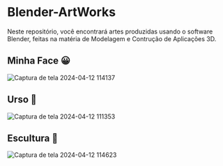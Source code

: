 # Blender-ArtWorks
Neste repositório, você encontrará artes produzidas usando o software Blender, feitas na matéria de Modelagem e Contrução de Aplicações 3D.


## Minha Face 😀

![Captura de tela 2024-04-12 114137](https://github.com/Viniciusprogrammerr/Blender-ArtWorks/assets/141420705/96df5b8b-dd2a-41de-acb9-a8d4113f2dcb)


## Urso 🐻

![Captura de tela 2024-04-12 111353](https://github.com/Viniciusprogrammerr/Blender-ArtWorks/assets/141420705/fb1f0933-c93b-47f8-b7fd-c94cea9d12e3)


## Escultura 🦀

![Captura de tela 2024-04-12 114623](https://github.com/Viniciusprogrammerr/Blender-ArtWorks/assets/141420705/e8aa6054-23b9-4da8-ada1-1769ed3fe0ae)








